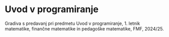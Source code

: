 # Uvod v programiranje
Gradiva s predavanj pri predmetu Uvod v programiranje, 1. letnik matematike, finančne matematike in pedagoške matematike, FMF, 2024/25. 
